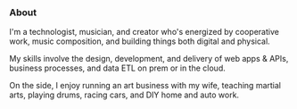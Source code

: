 ### About
I'm a technologist, musician, and creator who's energized by cooperative work, music composition, and building things both digital and physical.

My skills involve the design, development, and delivery of web apps & APIs, business processes, and data ETL on prem or in the cloud.

On the side, I enjoy running an art business with my wife, teaching martial arts, playing drums, racing cars, and DIY home and auto work.
